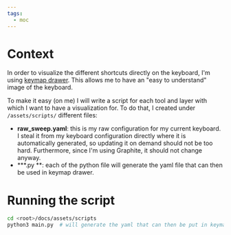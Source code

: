 ```yaml
---
tags:
  - moc
---
```

# Context
In order to visualize the different shortcuts directly on the keyboard, I'm using [keymap drawer](https://github.com/caksoylar/keymap-drawer/tree/v0.19.0). This allows me to have an "easy to understand" image of the keyboard.

To make it easy (on me) I will write a script for each tool and layer with which I want to have a visualization for.
To do that, I created under `/assets/scripts/` different files:
- **raw_sweep.yaml**: this is my raw configuration for my current keyboard. I steal it from my keyboard configuration directly where it is automatically generated, so updating it on demand should not be too hard. Furthermore, since I'm using Graphite, it should not change anyway.
- ***.py **:  each of the python file will generate the yaml file that can then be used in keymap drawer.

# Running the script

```sh
cd <root>/docs/assets/scripts
python3 main.py  # will generate the yaml that can then be put in keymap drawer
```